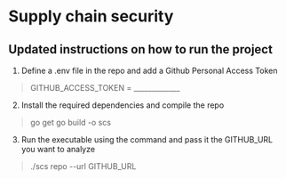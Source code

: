 # Supply chain security

## Updated instructions on how to run the project

1. Define a .env file in the repo and add a Github Personal Access Token
> GITHUB_ACCESS_TOKEN = _____________

2. Install the required dependencies and compile the repo
> go get
> go build -o scs

3. Run the executable using the command and pass it the GITHUB_URL you want to analyze
> ./scs repo --url GITHUB_URL
